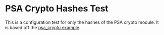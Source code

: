 # PSA Crypto Hashes Test

This is a configuration test for only the hashes of the PSA crypto module.
It is based off the [psa_crypto example](../../../examples/psa_crypto/README.md).
